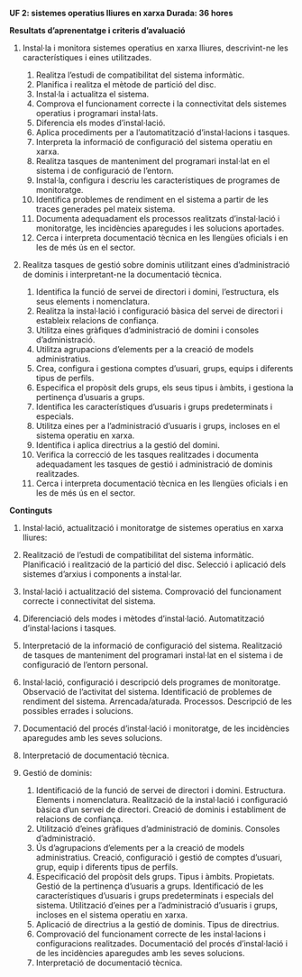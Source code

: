 **UF 2: sistemes operatius lliures en xarxa
Durada: 36 hores**

**Resultats d’aprenentatge i criteris d’avaluació**

1. Instal·la i monitora sistemes operatius en xarxa lliures, descrivint-ne les característiques i eines utilitzades.
   1. Realitza l’estudi de compatibilitat del sistema informàtic.
   2. Planifica i realitza el mètode de partició del disc.
   3. Instal·la i actualitza el sistema.
   4. Comprova el funcionament correcte i la connectivitat dels sistemes operatius i programari instal·lats.
   5. Diferencia els modes d’instal·lació.
   6. Aplica procediments per a l’automatització d’instal·lacions i tasques.
   7. Interpreta la informació de configuració del sistema operatiu en xarxa.
   8. Realitza tasques de manteniment del programari instal·lat en el sistema i de configuració de l’entorn.
   9. Instal·la, configura i descriu les característiques de programes de monitoratge.
   10. Identifica problemes de rendiment en el sistema a partir de les traces generades pel mateix sistema.
   11. Documenta adequadament els processos realitzats d’instal·lació i monitoratge, les incidències aparegudes i les solucions aportades.
   12. Cerca i interpreta documentació tècnica en les llengües oficials i en les de més ús en el sector.
   
2. Realitza tasques de gestió sobre dominis utilitzant eines d’administració de dominis i interpretant-ne la documentació tècnica.
   1. Identifica la funció de servei de directori i domini, l’estructura, els seus elements i nomenclatura.
   2. Realitza la instal·lació i configuració bàsica del servei de directori i estableix relacions de confiança.
   3. Utilitza eines gràfiques d’administració de domini i consoles d’administració.
   4. Utilitza agrupacions d’elements per a la creació de models administratius.
   5. Crea, configura i gestiona comptes d’usuari, grups, equips i diferents tipus de perfils.
   6. Especifica el propòsit dels grups, els seus tipus i àmbits, i gestiona la pertinença d’usuaris a grups.
   7. Identifica les característiques d’usuaris i grups predeterminats i especials.
   8. Utilitza eines per a l’administració d’usuaris i grups, incloses en el sistema operatiu en xarxa.
   9. Identifica i aplica directrius a la gestió del domini.
   10. Verifica la correcció de les tasques realitzades i documenta adequadament les tasques de gestió i administració de dominis realitzades.
   11. Cerca i interpreta documentació tècnica en les llengües oficials i en les de més ús en el sector.

**Continguts**

1. Instal·lació, actualització i monitoratge de sistemes operatius en xarxa lliures:

  1. Realització de l’estudi de compatibilitat del sistema informàtic. Planificació i realització de la partició del disc. Selecció i aplicació dels sistemes d’arxius i components a instal·lar.
  2. Instal·lació i actualització del sistema. Comprovació del funcionament correcte i connectivitat del sistema.
  3. Diferenciació dels modes i mètodes d’instal·lació. Automatització d’instal·lacions i tasques.
  4. Interpretació de la informació de configuració del sistema. Realització de tasques de manteniment del programari instal·lat en el sistema i de configuració de l’entorn personal.
  5. Instal·lació, configuració i descripció dels programes de monitoratge. Observació de l’activitat del sistema. Identificació de problemes de rendiment del sistema. Arrencada/aturada. Processos. Descripció de les possibles errades i solucions.
  6. Documentació del procés d’instal·lació i monitoratge, de les incidències aparegudes amb les seves solucions.
  7. Interpretació de documentació tècnica.

1. Gestió de dominis:

   1. Identificació de la funció de servei de directori i domini. Estructura. Elements i nomenclatura. Realització de la instal·lació i configuració bàsica d’un servei de directori. Creació de dominis i establiment de relacions de confiança.
   2. Utilització d’eines gràfiques d’administració de dominis. Consoles d’administració.
   3. Ús d’agrupacions d’elements per a la creació de models administratius. Creació, configuració i gestió de comptes d’usuari, grup, equip i diferents tipus de perfils.
   4. Especificació del propòsit dels grups. Tipus i àmbits. Propietats. Gestió de la pertinença d’usuaris a grups. Identificació de les característiques d’usuaris i grups predeterminats i especials del sistema. Utilització d’eines per a l’administració d’usuaris i grups, incloses en el sistema operatiu en xarxa.
   5. Aplicació de directrius a la gestió de dominis. Tipus de directrius.
   6. Comprovació del funcionament correcte de les instal·lacions i configuracions realitzades. Documentació del procés d’instal·lació i de les incidències aparegudes amb les seves solucions.
   7. Interpretació de documentació tècnica.
